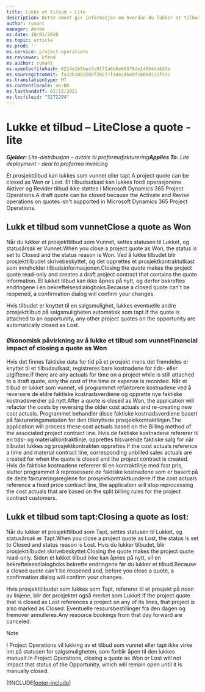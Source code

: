 ```yaml
---
title: Lukke et tilbud – Lite
description: Dette emnet gir informasjon om hvordan du lukker et tilbud i Project Operations.
author: rumant
manager: Annbe
ms.date: 10/01/2020
ms.topic: article
ms.prod: ''
ms.service: project-operations
ms.reviewer: kfend
ms.author: rumant
ms.openlocfilehash: 6214e1b5bec5c9173a6b6e69578de14654da633e
ms.sourcegitcommit: fa32b1893286f20271fa4ec4be8fc68bd135f53c
ms.translationtype: HT
ms.contentlocale: nb-NO
ms.lasthandoff: 02/15/2021
ms.locfileid: "5272294"
---
```

# <a name="close-a-quote---lite"></a><span data-ttu-id="32153-103">Lukke et tilbud – Lite</span><span class="sxs-lookup"><span data-stu-id="32153-103">Close a quote - lite</span></span>

<span data-ttu-id="32153-104">_**Gjelder:** Lite-distribusjon – avtale til proformafakturering_</span><span class="sxs-lookup"><span data-stu-id="32153-104">_**Applies To:** Lite deployment - deal to proforma invoicing_</span></span>

<span data-ttu-id="32153-105">Et prosjekttilbud kan lukkes som vunnet eller tapt.</span><span class="sxs-lookup"><span data-stu-id="32153-105">A project quote can be closed as Won or Lost.</span></span> <span data-ttu-id="32153-106">Et tilbudsutkast kan lukkes fordi operasjonene Aktiver og Revider tilbud ikke støttes i Microsoft Dynamics 365 Project Operations.</span><span class="sxs-lookup"><span data-stu-id="32153-106">A draft quote can be closed because the Activate and Revise operations on quotes isn't supported in Microsoft Dynamics 365 Project Operations.</span></span>

## <a name="close-a-quote-as-won"></a><span data-ttu-id="32153-107">Lukk et tilbud som vunnet</span><span class="sxs-lookup"><span data-stu-id="32153-107">Close a quote as Won</span></span>

<span data-ttu-id="32153-108">Når du lukker et prosjekttilbud som Vunnet, settes statusen til Lukket, og statusårsak er Vunnet.</span><span class="sxs-lookup"><span data-stu-id="32153-108">When you close a project quote as Won, the status is set to Closed and the status reason is Won.</span></span> <span data-ttu-id="32153-109">Ved å lukke tilbudet blir prosjekttilbudet skrivebeskyttet, og det opprettes et prosjektkontraktutkast som inneholder tilbudsinformasjonen.</span><span class="sxs-lookup"><span data-stu-id="32153-109">Closing the quote makes the project quote read-only and creates a draft project contract that contains the quote information.</span></span> <span data-ttu-id="32153-110">Et lukket tilbud kan ikke åpnes på nytt, og derfor bekreftes endringene i en bekreftelsesdialogboks.</span><span class="sxs-lookup"><span data-stu-id="32153-110">Because a closed quote can't be reopened, a confirmation dialog will confirm your changes.</span></span>

<span data-ttu-id="32153-111">Hvis tilbudet er knyttet til en salgsmulighet, lukkes eventuelle andre prosjekttilbud på salgsmuligheten automatisk som tapt.</span><span class="sxs-lookup"><span data-stu-id="32153-111">If the quote is attached to an opportunity, any other project quotes on the opportunity are automatically closed as Lost.</span></span>

### <a name="financial-impact-of-closing-a-quote-as-won"></a><span data-ttu-id="32153-112">Økonomisk påvirkning av å lukke et tilbud som vunnet</span><span class="sxs-lookup"><span data-stu-id="32153-112">Financial impact of closing a quote as Won</span></span>

<span data-ttu-id="32153-113">Hvis det finnes faktiske data for tid på et prosjekt mens det fremdeles er knyttet til et tilbudsutkast, registreres bare kostnadene for tids- eller utgiftene.</span><span class="sxs-lookup"><span data-stu-id="32153-113">If there are any actuals for time on a project while is still attached to a draft quote, only the cost of the time or expense is recorded.</span></span> <span data-ttu-id="32153-114">Når et tilbud er lukket som vunnet, vil programmet refaktorere kostnadene ved å reversere de eldre faktiske kostnadsverdiene og opprette nye faktiske kostnadsverdier på nytt.</span><span class="sxs-lookup"><span data-stu-id="32153-114">After a quote is closed as Won, the application will refactor the costs by reversing the older cost actuals and re-creating new cost actuals.</span></span> <span data-ttu-id="32153-115">Programmet behandler disse faktiske kostnadsverdiene basert på faktureringsmetoden for den tilknyttede prosjektkontraktlinjen.</span><span class="sxs-lookup"><span data-stu-id="32153-115">The application will process these cost actuals based on the Billing method of the associated project contract line.</span></span> <span data-ttu-id="32153-116">Hvis de faktiske kostnadene refererer til en tids- og materialkontraktlinje, opprettes tilsvarende faktiske salg for når tilbudet lukkes og prosjektkontrakten opprettes.</span><span class="sxs-lookup"><span data-stu-id="32153-116">If the cost actuals reference a time and material contract line, corresponding unbilled sales actuals are created for when the quote is closed and the project contract is created.</span></span> <span data-ttu-id="32153-117">Hvis de faktiske kostnadene refererer til en kontraktlinje med fast pris, slutter programmet å reprosessere de faktiske kostnadene som er basert på de delte faktureringsreglene for prosjektkontraktkundene.</span><span class="sxs-lookup"><span data-stu-id="32153-117">If the cost actuals reference a fixed price contract line, the application will stop reprocessing the cost actuals that are based on the split billing rules for the project contract customers.</span></span>

## <a name="closing-a-quote-as-lost"></a><span data-ttu-id="32153-118">Lukk et tilbud som tapt:</span><span class="sxs-lookup"><span data-stu-id="32153-118">Closing a quote as lost:</span></span>

<span data-ttu-id="32153-119">Når du lukker et prosjekttilbud som Tapt, settes statusen til Lukket, og statusårsak er Tapt.</span><span class="sxs-lookup"><span data-stu-id="32153-119">When you close a project quote as Lost, the status is set to Closed and status reason is Lost.</span></span> <span data-ttu-id="32153-120">Hvis du lukker tilbudet, blir prosjekttilbudet skrivebeskyttet.</span><span class="sxs-lookup"><span data-stu-id="32153-120">Closing the quote makes the project quote read-only.</span></span> <span data-ttu-id="32153-121">Siden et lukket tilbud ikke kan åpnes på nytt, vil en bekreftelsesdialogboks bekrefte endringene før du lukker et tilbud.</span><span class="sxs-lookup"><span data-stu-id="32153-121">Because a closed quote can't be reopened and, before you close a quote, a confirmation dialog will confirm your changes.</span></span>

<span data-ttu-id="32153-122">Hvis prosjekttilbudet som lukkes som Tapt, refererer til et prosjekt på noen av linjene, blir det prosjektet også merket som Lukket.</span><span class="sxs-lookup"><span data-stu-id="32153-122">If the project quote that is closed as Lost references a project on any of its lines, that project is also marked as Closed.</span></span> <span data-ttu-id="32153-123">Eventuelle ressursbestillinger fra den dagen og fremover annulleres.</span><span class="sxs-lookup"><span data-stu-id="32153-123">Any resource bookings from that day forward are canceled.</span></span>

> [!NOTE]
> <span data-ttu-id="32153-124">I Project Operations vil lukking av et tilbud som vunnet eller tapt ikke virke inn på statusen for salgsmuligheten, som forblir åpen til den lukkes manuelt.</span><span class="sxs-lookup"><span data-stu-id="32153-124">In Project Operations, closing a quote as Won or Lost will not impact that status of the Opportunity, which will remain open until it is manually closed.</span></span>


[!INCLUDE[footer-include](../../includes/footer-banner.md)]